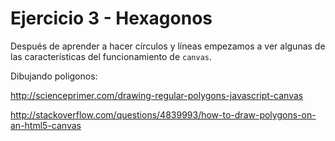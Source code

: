 # Ejercicio 3 - Hexagonos

Después de aprender a hacer círculos y líneas empezamos a ver algunas de las características del funcionamiento de `canvas`.

Dibujando poligonos: 

http://scienceprimer.com/drawing-regular-polygons-javascript-canvas

http://stackoverflow.com/questions/4839993/how-to-draw-polygons-on-an-html5-canvas